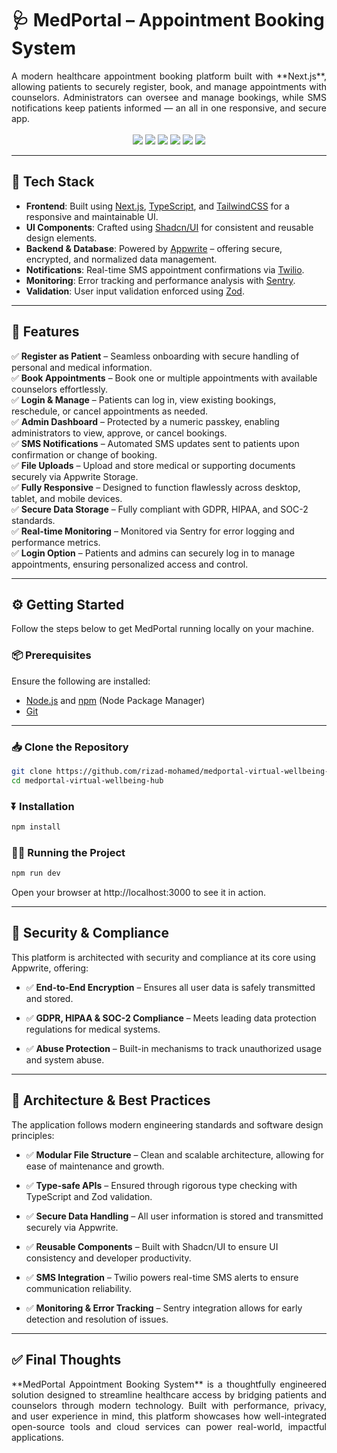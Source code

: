 # 🩺 MedPortal – Appointment Booking System

<div align="justify">
A modern healthcare appointment booking platform built with **Next.js**, allowing patients to securely register, book, and manage appointments with counselors. Administrators can oversee and manage bookings, while SMS notifications keep patients informed — an all in one responsive, and secure app.
</div> <br>
<div align="center">
  <img src="https://img.shields.io/badge/Next.js-000000?style=for-the-badge&logo=next.js&logoColor=white" />
  <img src="https://img.shields.io/badge/TypeScript-3178c6?style=for-the-badge&logo=typescript&logoColor=white" />
  <img src="https://img.shields.io/badge/TailwindCSS-06B6D4?style=for-the-badge&logo=tailwindcss&logoColor=white" />
  <img src="https://img.shields.io/badge/Appwrite-F02E65?style=for-the-badge&logo=appwrite&logoColor=white" />
  <img src="https://img.shields.io/badge/Twilio-F22F46?style=for-the-badge&logo=twilio&logoColor=white" />
  <img src="https://img.shields.io/badge/Sentry-362D59?style=for-the-badge&logo=sentry&logoColor=white" />
</div>

---

## 🧩 Tech Stack

- **Frontend**: Built using [Next.js](https://nextjs.org/), [TypeScript](https://www.typescriptlang.org/), and [TailwindCSS](https://tailwindcss.com/) for a responsive and maintainable UI.
- **UI Components**: Crafted using [Shadcn/UI](https://ui.shadcn.com/) for consistent and reusable design elements.
- **Backend & Database**: Powered by [Appwrite](https://appwrite.io/) – offering secure, encrypted, and normalized data management.
- **Notifications**: Real-time SMS appointment confirmations via [Twilio](https://www.twilio.com/).
- **Monitoring**: Error tracking and performance analysis with [Sentry](https://sentry.io/).
- **Validation**: User input validation enforced using [Zod](https://zod.dev/).

---

## 🚀 Features

✅ **Register as Patient** – Seamless onboarding with secure handling of personal and medical information.  
✅ **Book Appointments** – Book one or multiple appointments with available counselors effortlessly.  
✅ **Login & Manage** – Patients can log in, view existing bookings, reschedule, or cancel appointments as needed.  
✅ **Admin Dashboard** – Protected by a numeric passkey, enabling administrators to view, approve, or cancel bookings.  
✅ **SMS Notifications** – Automated SMS updates sent to patients upon confirmation or change of booking.  
✅ **File Uploads** – Upload and store medical or supporting documents securely via Appwrite Storage.  
✅ **Fully Responsive** – Designed to function flawlessly across desktop, tablet, and mobile devices.  
✅ **Secure Data Storage** – Fully compliant with GDPR, HIPAA, and SOC-2 standards.  
✅ **Real-time Monitoring** – Monitored via Sentry for error logging and performance metrics.  
✅ **Login Option** – Patients and admins can securely log in to manage appointments, ensuring personalized access and control.

---

## ⚙️ Getting Started

Follow the steps below to get MedPortal running locally on your machine.

### 📦 Prerequisites

Ensure the following are installed:

- [Node.js](https://nodejs.org/) and [npm](https://www.npmjs.com/) (Node Package Manager)
- [Git](https://git-scm.com/)

---

### 📥 Clone the Repository

```bash
git clone https://github.com/rizad-mohamed/medportal-virtual-wellbeing-hub
cd medportal-virtual-wellbeing-hub
```

### ⏬ Installation

```bash
npm install
```

### 🧑‍💻 Running the Project

```bash
npm run dev
```

Open your browser at http://localhost:3000 to see it in action.

---

## 🔐 Security & Compliance

This platform is architected with security and compliance at its core using Appwrite, offering:

- ✅ **End-to-End Encryption** – Ensures all user data is safely transmitted and stored.

- ✅ **GDPR, HIPAA & SOC-2 Compliance** – Meets leading data protection regulations for medical systems.

- ✅ **Abuse Protection** – Built-in mechanisms to track unauthorized usage and system abuse.

---

## 🧠 Architecture & Best Practices

The application follows modern engineering standards and software design principles:

- ✅ **Modular File Structure** – Clean and scalable architecture, allowing for ease of maintenance and growth.

- ✅ **Type-safe APIs** – Ensured through rigorous type checking with TypeScript and Zod validation.

- ✅ **Secure Data Handling** – All user information is stored and transmitted securely via Appwrite.

- ✅ **Reusable Components** – Built with Shadcn/UI to ensure UI consistency and developer productivity.

- ✅ **SMS Integration** – Twilio powers real-time SMS alerts to ensure communication reliability.

- ✅ **Monitoring & Error Tracking** – Sentry integration allows for early detection and resolution of issues.

---

## ✅ Final Thoughts

<div align="justify">
**MedPortal Appointment Booking System** is a thoughtfully engineered solution designed to streamline healthcare access by bridging patients and counselors through modern technology. Built with performance, privacy, and user experience in mind, this platform showcases how well-integrated open-source tools and cloud services can power real-world, impactful applications.
</div>
